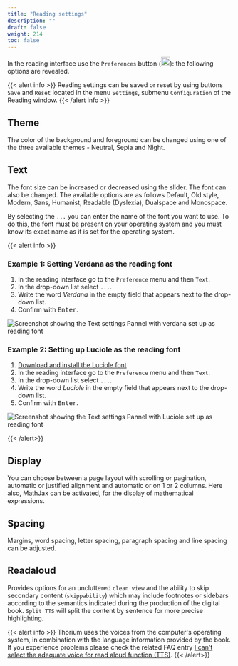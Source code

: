 ```yaml
---
title: "Reading settings"
description: ""
draft: false
weight: 214
toc: false
---
```


In the reading interface use the `Preferences` button (<img class="icons" src="/images/icons/font-size.svg" alt="" width="20px">): the following options are revealed.

{{< alert info >}}
Reading settings can be saved or reset by using buttons `Save` and `Reset` located in the menu `Settings`, submenu `Configuration` of the Reading window.
{{< /alert info >}}
## Theme

The color of the background and foreground can be changed using one of the three
available themes - Neutral, Sepia and Night.

## Text

The font size can be increased or decreased using the slider.
The font can also be changed. The available options are as follows
 Default, Old style, Modern, Sans, Humanist, Readable (Dyslexia),
 Dualspace and Monospace.

By selecting the `...` you can enter the name of the font you want to use.
To do this, the font must be present on your 
operating system and you must know its exact name as it is set for 
the operating system.

{{< alert info >}}



### Example 1: Setting Verdana as the reading font

1. In the reading interface go to the `Preference` menu and then `Text`.
2. In the drop-down list select `...`.
3. Write the word *Verdana* in the empty field that appears next to the drop-down list.
4. Confirm with <kbd>Enter</kbd>.

<img class="icons" src="/images/local-fr/thorium-verdana.png" alt="Screenshot showing the Text settings Pannel with verdana set up as reading font">




### Example 2: Setting up Luciole as the reading font

1. [Download and install the Luciole font](https://www.luciole-vision.com/Fichiers/Luciole-Regular.ttf)
2. In the reading interface go to the `Preference` menu and then `Text`.
3. In the drop-down list select `...`.
4. Write the word *Luciole* in the empty field that appears next to the drop-down list.
5. Confirm with <kbd>Enter</kbd>.



<img class="icons" src="/images/local-fr/thorium-luciole.png" alt="Screenshot showing the Text settings Pannel with Luciole set up as reading font"/>



{{< /alert>}}

## Display

You can choose between a page layout with scrolling or pagination,
automatic or justified alignment and automatic or
on 1 or 2 columns. Here also, MathJax can be activated, for the display of
mathematical expressions.

## Spacing

Margins, word spacing, letter spacing, paragraph spacing and line spacing
can be adjusted.

## Readaloud

Provides options for an uncluttered `clean view` and the ability to skip
secondary content (`skippability`) which may include 
footnotes or sidebars according to the semantics 
indicated during the production of the digital book.
`Split TTS` will split the content by sentence for more precise highlighting.

{{< alert info >}}
Thorium uses the voices from the computer's operating system, in combination with the language information provided by the book. If you experience problems please check the related FAQ entry [I can't select the adequate voice for read aloud function (TTS)](../400_ressources/430_faq#TTSvoices).
{{< /alert>}}